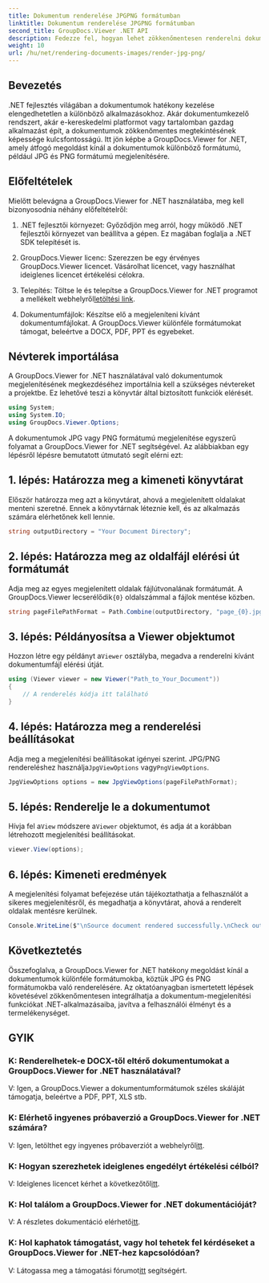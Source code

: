 ```yaml
---
title: Dokumentum renderelése JPGPNG formátumban
linktitle: Dokumentum renderelése JPGPNG formátumban
second_title: GroupDocs.Viewer .NET API
description: Fedezze fel, hogyan lehet zökkenőmentesen renderelni dokumentumokat JPG/PNG formátumban .NET-ben a GroupDocs.Viewer segítségével a jobb felhasználói élmény és termelékenység érdekében.
weight: 10
url: /hu/net/rendering-documents-images/render-jpg-png/
---
```

## Bevezetés

.NET fejlesztés világában a dokumentumok hatékony kezelése elengedhetetlen a különböző alkalmazásokhoz. Akár dokumentumkezelő rendszert, akár e-kereskedelmi platformot vagy tartalomban gazdag alkalmazást épít, a dokumentumok zökkenőmentes megtekintésének képessége kulcsfontosságú. Itt jön képbe a GroupDocs.Viewer for .NET, amely átfogó megoldást kínál a dokumentumok különböző formátumú, például JPG és PNG formátumú megjelenítésére.

## Előfeltételek

Mielőtt belevágna a GroupDocs.Viewer for .NET használatába, meg kell bizonyosodnia néhány előfeltételről:

1. .NET fejlesztői környezet: Győződjön meg arról, hogy működő .NET fejlesztői környezet van beállítva a gépen. Ez magában foglalja a .NET SDK telepítését is.

2. GroupDocs.Viewer licenc: Szerezzen be egy érvényes GroupDocs.Viewer licencet. Vásárolhat licencet, vagy használhat ideiglenes licencet értékelési célokra.

3.  Telepítés: Töltse le és telepítse a GroupDocs.Viewer for .NET programot a mellékelt webhelyről[letöltési link](https://releases.groupdocs.com/viewer/net/).

4. Dokumentumfájlok: Készítse elő a megjeleníteni kívánt dokumentumfájlokat. A GroupDocs.Viewer különféle formátumokat támogat, beleértve a DOCX, PDF, PPT és egyebeket.

## Névterek importálása

A GroupDocs.Viewer for .NET használatával való dokumentumok megjelenítésének megkezdéséhez importálnia kell a szükséges névtereket a projektbe. Ez lehetővé teszi a könyvtár által biztosított funkciók elérését.

```csharp
using System;
using System.IO;
using GroupDocs.Viewer.Options;
```

A dokumentumok JPG vagy PNG formátumú megjelenítése egyszerű folyamat a GroupDocs.Viewer for .NET segítségével. Az alábbiakban egy lépésről lépésre bemutatott útmutató segít elérni ezt:

## 1. lépés: Határozza meg a kimeneti könyvtárat

Először határozza meg azt a könyvtárat, ahová a megjelenített oldalakat menteni szeretné. Ennek a könyvtárnak léteznie kell, és az alkalmazás számára elérhetőnek kell lennie.

```csharp
string outputDirectory = "Your Document Directory";
```

## 2. lépés: Határozza meg az oldalfájl elérési út formátumát

 Adja meg az egyes megjelenített oldalak fájlútvonalának formátumát. A GroupDocs.Viewer lecserélődik`{0}` oldalszámmal a fájlok mentése közben.

```csharp
string pageFilePathFormat = Path.Combine(outputDirectory, "page_{0}.jpg");
```

## 3. lépés: Példányosítsa a Viewer objektumot

 Hozzon létre egy példányt a`Viewer` osztályba, megadva a renderelni kívánt dokumentumfájl elérési útját.

```csharp
using (Viewer viewer = new Viewer("Path_to_Your_Document"))
{
    // A renderelés kódja itt található
}
```

## 4. lépés: Határozza meg a renderelési beállításokat

Adja meg a megjelenítési beállításokat igényei szerint. JPG/PNG rendereléshez használja`JpgViewOptions` vagy`PngViewOptions`.

```csharp
JpgViewOptions options = new JpgViewOptions(pageFilePathFormat);
```

## 5. lépés: Renderelje le a dokumentumot

 Hívja fel a`View` módszere a`Viewer` objektumot, és adja át a korábban létrehozott megjelenítési beállításokat.

```csharp
viewer.View(options);
```

## 6. lépés: Kimeneti eredmények

A megjelenítési folyamat befejezése után tájékoztathatja a felhasználót a sikeres megjelenítésről, és megadhatja a könyvtárat, ahová a renderelt oldalak mentésre kerülnek.

```csharp
Console.WriteLine($"\nSource document rendered successfully.\nCheck output in {outputDirectory}.");
```

## Következtetés

Összefoglalva, a GroupDocs.Viewer for .NET hatékony megoldást kínál a dokumentumok különféle formátumokba, köztük JPG és PNG formátumokba való renderelésére. Az oktatóanyagban ismertetett lépések követésével zökkenőmentesen integrálhatja a dokumentum-megjelenítési funkciókat .NET-alkalmazásaiba, javítva a felhasználói élményt és a termelékenységet.

## GYIK

### K: Renderelhetek-e DOCX-től eltérő dokumentumokat a GroupDocs.Viewer for .NET használatával?

V: Igen, a GroupDocs.Viewer a dokumentumformátumok széles skáláját támogatja, beleértve a PDF, PPT, XLS stb.

### K: Elérhető ingyenes próbaverzió a GroupDocs.Viewer for .NET számára?

 V: Igen, letölthet egy ingyenes próbaverziót a webhelyről[itt](https://releases.groupdocs.com/).

### K: Hogyan szerezhetek ideiglenes engedélyt értékelési célból?

V: Ideiglenes licencet kérhet a következőtől[itt](https://purchase.groupdocs.com/temporary-license/).

### K: Hol találom a GroupDocs.Viewer for .NET dokumentációját?

 V: A részletes dokumentáció elérhető[itt](https://tutorials.groupdocs.com/viewer/net/).

### K: Hol kaphatok támogatást, vagy hol tehetek fel kérdéseket a GroupDocs.Viewer for .NET-hez kapcsolódóan?

 V: Látogassa meg a támogatási fórumot[itt](https://forum.groupdocs.com/c/viewer/9) segítségért.
